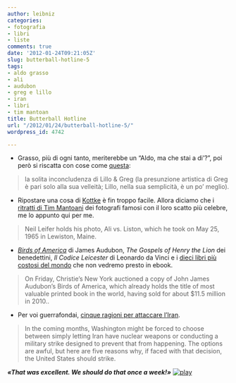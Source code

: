 ```yaml
---
author: leibniz
categories:
- fotografia
- libri
- liste
comments: true
date: '2012-01-24T09:21:05Z'
slug: butterball-hotline-5
tags:
- aldo grasso
- ali
- audubon
- greg e lillo
- iran
- libri
- tim mantoan
title: Butterball Hotline
url: "/2012/01/24/butterball-hotline-5/"
wordpress_id: 4742

---
```

* Grasso, più di ogni tanto, meriterebbe un “Aldo, ma che stai a di’?”, poi però si riscatta con cose come [questa](https://www.corriere.it/spettacoli/12_gennaio_24/televisione-nuova-gia-vecchia-chiambretti-dandini-bignardi-grasso_1edce0f2-4653-11e1-90ee-63dee1b6b376.shtml):


> la solita inconcludenza di Lillo & Greg (la presunzione artistica di Greg è pari solo alla sua velleità; Lillo, nella sua semplicità, è un po’ meglio).




	
  * Ripostare una cosa di [Kottke](https://kottke.org/) è fin troppo facile. Allora diciamo che i [ritratti di Tim Mantoani](https://www.wired.com/rawfile/2012/01/famous-photogs-pose-with-their-most-iconic-images/?viewall=true) dei fotografi famosi con il loro scatto più celebre, me lo appunto qui per me.


> Neil Leifer holds his photo, Ali vs. Liston, which he took on May 25, 1965 in Lewiston, Maine.




	
  * [_Birds of America_](https://web4.audubon.org/bird/boa/boa_index.html) di James Audubon, _The Gospels of Henry the Lion_ dei benedettini, _Il Codice Leicester_ di Leonardo da Vinci e i [dieci libri più costosi del mondo](https://www.theatlantic.com/entertainment/archive/2012/01/the-10-most-expensive-books-in-the-world/251828/) che non vedremo presto in ebook.


> On Friday, Christie’s New York auctioned a copy of John James Audubon’s Birds of America, which already holds the title of most valuable printed book in the world, having sold for about $11.5 million in 2010..




	
  * Per voi guerrafondai, [cinque ragioni per attaccare l’Iran](https://www.csmonitor.com/Commentary/Opinion/2012/0123/5-reasons-to-attack-Iran).


> In the coming months, Washington might be forced to choose between simply letting Iran have nuclear weapons or conducting a military strike designed to prevent that from happening. The options are awful, but here are five reasons why, if faced with that decision, the United States should strike.





**_«That was excellent. We should do that once a week!»_** [![play](https://www.ermetika.it/ermetika-resources/images/Image/immagini-struttura/key-play.jpg)](https://www.youtube.com/watch?v=4TcGEcKjSu4)
